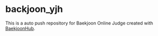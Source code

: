 # backjoon_yjh
This is a auto push repository for Baekjoon Online Judge created with [BaekjoonHub](https://github.com/BaekjoonHub/BaekjoonHub).
